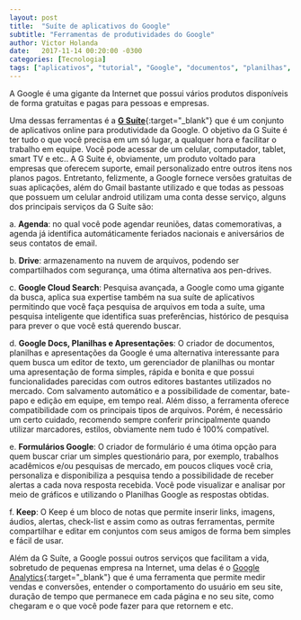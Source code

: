 ```yaml
---
layout: post
title:  "Suíte de aplicativos do Google"
subtitle: "Ferramentas de produtividades do Google"
author: Victor Holanda
date:   2017-11-14 00:20:00 -0300
categories: [Tecnologia]
tags: ["aplicativos", "tutorial", "Google", "documentos", "planilhas", "agenda", "drive", "formularios", "keep"]
---
```


A Google é uma gigante da Internet que possui vários produtos disponíveis de forma gratuitas e pagas para pessoas e empresas. 

Uma dessas ferramentas é a [**G Suíte**][1]{:target="_blank"} que é um conjunto de aplicativos online para produtividade da Google. O objetivo da G Suite é ter tudo o que você precisa em um só lugar, a qualquer hora e facilitar o trabalho em equipe. Você pode acessar de um celular, computador, tablet, smart TV e etc.. A G Suite é, obviamente, um produto voltado para empresas que oferecem suporte, email personalizado entre outros itens nos planos pagos. Entretanto, felizmente, a Google fornece versões gratuitas de suas aplicações, além do Gmail bastante utilizado e que todas as pessoas que possuem um celular android utilizam uma conta desse serviço, alguns dos principais serviços da G Suíte são:

a. **Agenda**: no qual você pode agendar reuniões, datas comemorativas, a agenda já identifica automáticamente feriados nacionais e aniversários de seus contatos de email.

b. **Drive**: armazenamento na nuvem de arquivos, podendo ser compartilhados com segurança, uma ótima alternativa aos pen-drives.

c. **Google Cloud Search**: Pesquisa avançada, a Google como uma gigante da busca, aplica sua expertise também na sua suíte de aplicativos permitindo que você faça pesquisa de arquivos em toda a suíte, uma pesquisa inteligente que identifica suas preferências, histórico de pesquisa para prever o que você está querendo buscar.

d. **Google Docs, Planilhas e Apresentações**: O criador de documentos, planilhas e apresentações da Google é uma alternativa interessante para quem busca um editor de texto, um gerenciador de planilhas ou montar uma apresentação de forma simples, rápida e bonita e que possui funcionalidades parecidas com outros editores bastantes utilizados no mercado. Com salvamento automático e a possibilidade de comentar, bate-papo e edição em equipe, em tempo real. Além disso, a ferramenta oferece compatibilidade com os principais tipos de arquivos. Porém, é necessário um certo cuidado, recomendo sempre conferir principalmente quando utilizar marcadores, estilos, obviamente nem tudo é 100% compatível.

e. **Formulários Google**: O criador de formulário é uma ótima opção para quem buscar criar um simples questionário para, por exemplo, trabalhos acadêmicos e/ou pesquisas de mercado, em poucos cliques você cria, personaliza e disponibiliza a pesquisa tendo a possibilidade de receber alertas a cada nova resposta recebida. Você pode visualizar e analisar por meio de gráficos e utilizando o Planilhas Google as respostas obtidas.

f. **Keep**: O Keep é um bloco de notas que permite inserir links, imagens, áudios, alertas, check-list e assim como as outras ferramentas, permite compartilhar e editar em conjuntos com seus amigos de forma bem simples e fácil de usar.

Além da G Suíte, a Google possui outros serviços que facilitam a vida, sobretudo de pequenas empresa na Internet, uma delas é o [Google Analytics][2]{:target="_blank"} que é uma ferramenta que permite medir vendas e conversões, entender o comportamento do usuário em seu site, duração de tempo que permanece em cada página e no seu site, como chegaram e o que você pode fazer para que retornem e etc.


[1]: https://gsuite.google.com.br/intl/pt-BR/ "Oficial: G Suite"
[2]: https://www.google.com/intl/pt-PT_ALL/analytics/features/index.html "Oficial: Google Analytics"
